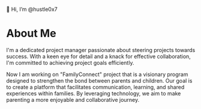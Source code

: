 👋 Hi, I’m @hustle0x7

# About Me
I'm a dedicated project manager passionate about steering projects towards success. With a keen eye for detail and a knack for effective collaboration, I'm committed to achieving project goals efficiently.

Now I am working on "FamilyConnect" project that is a visionary program designed to strengthen the bond between parents and children. Our goal is to create a platform that facilitates communication, learning, and shared experiences within families. By leveraging technology, we aim to make parenting a more enjoyable and collaborative journey.
